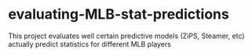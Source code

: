 # evaluating-MLB-stat-predictions
This project evaluates well certain predictive models (ZiPS, Steamer, etc) actually predict statistics for different MLB players
